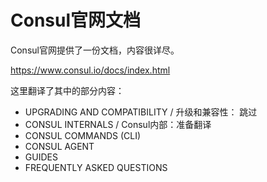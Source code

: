 Consul官网文档
=============

Consul官网提供了一份文档，内容很详尽。

https://www.consul.io/docs/index.html

这里翻译了其中的部分内容：

- UPGRADING AND COMPATIBILITY / 升级和兼容性：  跳过
- CONSUL INTERNALS / Consul内部：准备翻译
- CONSUL COMMANDS (CLI)
- CONSUL AGENT
- GUIDES
- FREQUENTLY ASKED QUESTIONS